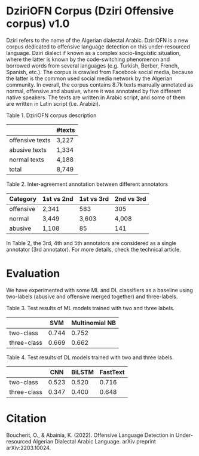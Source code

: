 # DziriOFN Corpus (Dziri Offensive corpus) v1.0

Dziri refers to the name of the Algerian dialectal Arabic. DziriOFN is a new corpus dedicated to offensive language detection on this under-resourced language. Dziri dialect if known as a complex socio-linguistic situation, where the latter is known by the code-switching phenomenon and borrowed words from several languages (e.g. Turkish, Berber, French, Spanish, etc.). The corpus is crawled from Facebook social media, because the latter is the common used social media network by the Algerian community. In overall, the corpus contains 8.7k texts manually annotated as normal, offensive and abusive, where it was annotated by five different native speakers. The texts are written in Arabic script, and some of them are written in Latin script (i.e. Arabizi).


Table 1. DziriOFN corpus description

|  | #texts |
| ------------- | ------------- |
| offensive texts | 3,227 |
| abusive texts | 1,334 |
| normal texts | 4,188 |
| total | 8,749 |


Table 2. Inter-agreement annotation between different annotators

| Category | 1st vs 2nd | 1st vs 3rd | 2nd vs 3rd |
| ------------- | ------------- | ------------- | ------------- |
| offensive | 2,341 | 583 | 305 |
| normal | 3,449 | 3,603 | 4,008 |
| abusive | 1,108 | 85 | 141 |

In Table 2, the 3rd, 4th and 5th annotators are considered as a single annotator (3rd annotator). For more details, check the technical article.

# Evaluation

We have experimented with some ML and DL classifiers as a baseline using two-labels (abusive and offensive merged together) and three-labels.


Table 3. Test results of ML models trained with two and three labels.

| | SVM | Multinomial NB |
| ------------- | ------------- | ------------- |
| two-class | 0.744 | 0.752 |
| three-class | 0.669 | 0.662 |

Table 4. Test results of DL models trained with two and three labels.

| | CNN | BiLSTM | FastText |
| ------------- | ------------- | ------------- | ------------- |
| two-class | 0.523 | 0.520 | 0.716 |
| three-class | 0.347 | 0.400 | 0.648 |


# Citation

Boucherit, O., & Abainia, K. (2022). Offensive Language Detection in Under-resourced Algerian Dialectal Arabic Language. arXiv preprint arXiv:2203.10024.
